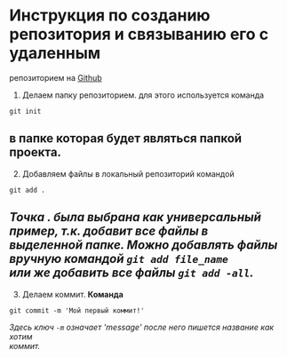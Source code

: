 # Инструкция по созданию репозитория и связыванию его с удаленным  
репозиторием на [Github](https://github.com "github.com")

1. Делаем папку репозиторием. для этого используется команда
```
git init
```

в папке которая будет являться папкой проекта.
----
2. Добавляем файлы в локальный репозиторий командой
```
git add .
```

_Точка *.* была выбрана как универсальный пример, т.к. добавит все файлы в  
выделенной папке. Можно добавлять файлы вручную командой `git add file_name`  
или же добавить все файлы `git add -all`._
----
3. Делаем коммит. **Команда**
```
git commit -m 'Мой первый коммит!'
```

_Здесь ключ `-m` означает 'message' после него пишется название как хотим  
коммит._

